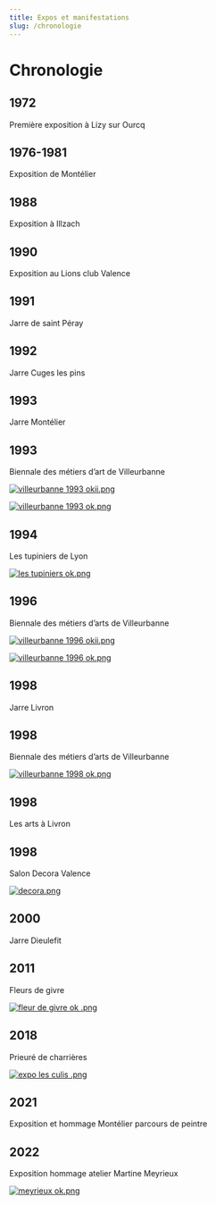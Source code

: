 ```yaml
---
title: Expos et manifestations
slug: /chronologie
---
```


# Chronologie

## 1972

Première exposition à Lizy sur Ourcq

## 1976-1981

Exposition de Montélier

## 1988

Exposition à Illzach

## 1990

Exposition au Lions club Valence

## 1991

Jarre de saint Péray

## 1992

Jarre Cuges les pins

## 1993

Jarre Montélier

## 1993

Biennale des métiers d’art de Villeurbanne

[![villeurbanne 1993 okii.png](https://cms.gasdev.fr/uploads/villeurbanne_1993_okii_dd047957c7.png)](https://cms.gasdev.fr/uploads/villeurbanne_1993_okii_dd047957c7.png)

[![villeurbanne 1993 ok.png](https://cms.gasdev.fr/uploads/villeurbanne_1993_ok_a6e33cd8db.png)](https://cms.gasdev.fr/uploads/villeurbanne_1993_ok_a6e33cd8db.png)

## 1994

Les tupiniers de Lyon

[![les tupiniers  ok.png](https://cms.gasdev.fr/uploads/les_tupiniers_ok_30ca5ae864.png)](https://cms.gasdev.fr/uploads/les_tupiniers_ok_30ca5ae864.png)

## 1996

Biennale des métiers d’arts de Villeurbanne

[![villeurbanne 1996 okii.png](https://cms.gasdev.fr/uploads/villeurbanne_1996_okii_ed7c5c2a7b.png)](https://cms.gasdev.fr/uploads/villeurbanne_1996_okii_ed7c5c2a7b.png)

[![villeurbanne 1996 ok.png](https://cms.gasdev.fr/uploads/villeurbanne_1996_ok_9f76a726f7.png)](https://cms.gasdev.fr/uploads/villeurbanne_1996_ok_9f76a726f7.png)

## 1998

Jarre Livron

## 1998

Biennale des métiers d’arts de Villeurbanne

[![villeurbanne 1998 ok.png](https://cms.gasdev.fr/uploads/villeurbanne_1998_ok_ddab7bc7b4.png)](https://cms.gasdev.fr/uploads/villeurbanne_1998_ok_ddab7bc7b4.png)

## 1998

Les arts à Livron

## 1998

Salon Decora Valence

[![decora.png](https://cms.gasdev.fr/uploads/decora_c411b5517f.png)](https://cms.gasdev.fr/uploads/decora_c411b5517f.png)

## 2000

Jarre Dieulefit

## 2011

Fleurs de givre

[![fleur de givre ok .png](https://cms.gasdev.fr/uploads/fleur_de_givre_ok_801f67ce4b.png)](https://cms.gasdev.fr/uploads/fleur_de_givre_ok_801f67ce4b.png)

## 2018

Prieuré de charrières

[![expo les culis .png](https://cms.gasdev.fr/uploads/expo_les_culis_1e8fb2b0bf.png)](https://cms.gasdev.fr/uploads/expo_les_culis_1e8fb2b0bf.png)

## 2021

Exposition et hommage Montélier parcours de peintre

## 2022

Exposition hommage atelier Martine Meyrieux

[![meyrieux ok.png](https://cms.gasdev.fr/uploads/meyrieux_ok_af69d5ef2a.png)](https://cms.gasdev.fr/uploads/meyrieux_ok_af69d5ef2a.png)
